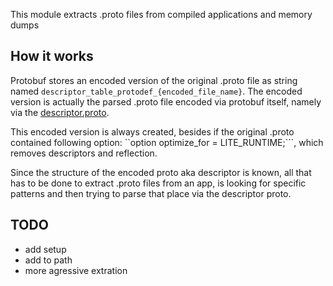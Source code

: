 This module extracts .proto files from compiled applications and memory dumps

## How it works

Protobuf stores an encoded version of the original .proto file as string named ``descriptor_table_protodef_{encoded_file_name}``.
The encoded version is actually the parsed .proto file encoded via protobuf itself, namely via the [descriptor.proto](https://github.com/protocolbuffers/protobuf/blob/master/src/google/protobuf/descriptor.proto).

This encoded version is always created, besides if the original .proto contained following option:
``option optimize_for = LITE_RUNTIME;```, which removes descriptors and reflection.


Since the structure of the encoded proto aka descriptor is known, all that has to be done to extract .proto files from an app, is looking for specific patterns and then trying to parse that place via the descriptor proto.

## TODO

- add setup
- add to path
- more agressive extration